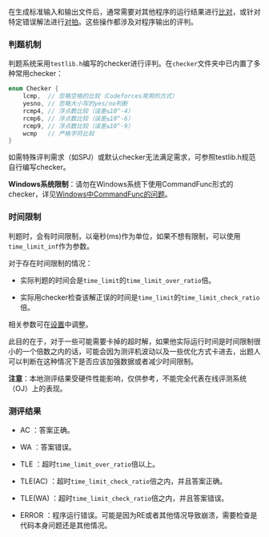 在生成标准输入和输出文件后，通常需要对其他程序的运行结果进行[比对](compare.md)，或针对特定错误解法进行[对拍](hack.md)。这些操作都涉及对程序输出的评判。

### 判题机制

判题系统采用`testlib.h`编写的checker进行评判。在`checker`文件夹中已内置了多种常用checker：

```cpp
enum Checker {
    lcmp,  // 忽略空格的比较（Codeforces常用的方式）
    yesno, // 忽略大小写的yes/no判断
    rcmp4, // 浮点数比较（误差≤10^-4）
    rcmp6, // 浮点数比较（误差≤10^-6）
    rcmp9, // 浮点数比较（误差≤10^-9）
    wcmp   // 严格字符比较
}
```

如需特殊评判需求（如SPJ）或默认checker无法满足需求，可参照testlib.h规范自行编写checker。

**Windows系统限制**：请勿在Windows系统下使用CommandFunc形式的checker，详见[Windows中CommandFunc的问题](../../developer/problem/windows.md)。

### 时间限制

判题时，会有时间限制，以毫秒(ms)作为单位，如果不想有限制，可以使用`time_limit_inf`作为参数。

对于存在时间限制的情况：

- 实际判题的时间会是`time_limit`的`time_limit_over_ratio`倍。

- 实际用checker检查该解正误的时间是`time_limit`的`time_limit_check_ratio`倍。

相关参数可在[设置](../setting/setting.md)中调整。

此目的在于，对于一些可能需要卡掉的超时解，如果他实际运行时间是时间限制很小的一个倍数之内的话，可能会因为测评机波动以及一些优化方式卡进去，出题人可以判断在这种情况下是否应该加强数据或者减少时间限制。

**注意**：本地测评结果受硬件性能影响，仅供参考，不能完全代表在线评测系统（OJ）上的表现。

### 测评结果

- AC ：答案正确。

- WA ：答案错误。

- TLE ：超时`time_limit_over_ratio`倍以上。

- TLE(AC) ：超时`time_limit_check_ratio`倍之内，并且答案正确。

- TLE(WA) ：超时`time_limit_check_ratio`倍之内，并且答案错误。

- ERROR ：程序运行错误。可能是因为RE或者其他情况导致崩溃，需要检查是代码本身问题还是其他情况。